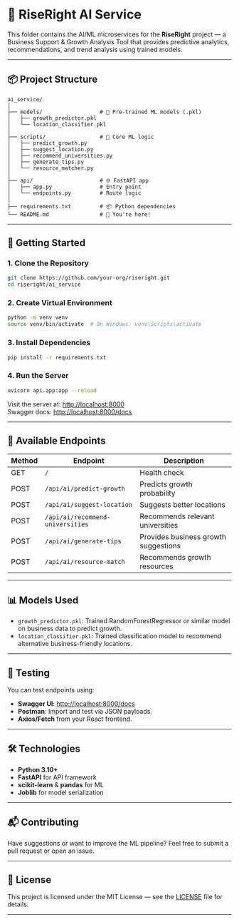 # 🤖 RiseRight AI Service

This folder contains the AI/ML microservices for the **RiseRight** project — a Business Support & Growth Analysis Tool that provides predictive analytics, recommendations, and trend analysis using trained models.

---

## 📦 Project Structure

```
ai_service/
│
├── models/                  # 🧠 Pre-trained ML models (.pkl)
│   ├── growth_predictor.pkl
│   └── location_classifier.pkl
│
├── scripts/                 # 📜 Core ML logic
│   ├── predict_growth.py
│   ├── suggest_location.py
│   ├── recommend_universities.py
│   ├── generate_tips.py
│   └── resource_matcher.py
│
├── api/                     # 🌐 FastAPI app
│   ├── app.py               # Entry point
│   └── endpoints.py         # Route logic
│
├── requirements.txt         # 📦 Python dependencies
└── README.md                # 📘 You're here!
```

---

## 🚀 Getting Started

### 1. Clone the Repository

```bash
git clone https://github.com/your-org/riseright.git
cd riseright/ai_service
```

### 2. Create Virtual Environment

```bash
python -m venv venv
source venv/bin/activate  # On Windows: venv\Scripts\activate
```

### 3. Install Dependencies

```bash
pip install -r requirements.txt
```

### 4. Run the Server

```bash
uvicorn api.app:app --reload
```

Visit the server at: [http://localhost:8000](http://localhost:8000)  
Swagger docs: [http://localhost:8000/docs](http://localhost:8000/docs)

---

## 🔌 Available Endpoints

| Method | Endpoint                      | Description                              |
|--------|-------------------------------|------------------------------------------|
| GET    | `/`                           | Health check                             |
| POST   | `/api/ai/predict-growth`      | Predicts growth probability              |
| POST   | `/api/ai/suggest-location`    | Suggests better locations                |
| POST   | `/api/ai/recommend-universities` | Recommends relevant universities      |
| POST   | `/api/ai/generate-tips`       | Provides business growth suggestions     |
| POST   | `/api/ai/resource-match`      | Recommends growth resources              |

---

## 📊 Models Used

- `growth_predictor.pkl`: Trained RandomForestRegressor or similar model on business data to predict growth.
- `location_classifier.pkl`: Trained classification model to recommend alternative business-friendly locations.

---

## 🧪 Testing

You can test endpoints using:

- **Swagger UI**: [http://localhost:8000/docs](http://localhost:8000/docs)
- **Postman**: Import and test via JSON payloads.
- **Axios/Fetch** from your React frontend.

---

## 🛠 Technologies

- **Python 3.10+**
- **FastAPI** for API framework
- **scikit-learn** & **pandas** for ML
- **Joblib** for model serialization

---

## 📬 Contributing

Have suggestions or want to improve the ML pipeline? Feel free to submit a pull request or open an issue.

---

## 📄 License

This project is licensed under the MIT License — see the [LICENSE](../LICENSE) file for details.

---
